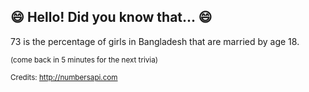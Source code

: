 ## :smile: Hello! Did you know that... :smile:
73 is the percentage of girls in Bangladesh that are married by age 18.

<sup>(come back in 5 minutes for the next trivia)</sup>


<sup>Credits: http://numbersapi.com</sup>
